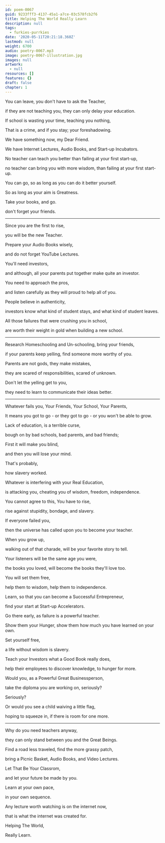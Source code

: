 ```yaml
---
id: poem-0067
guid: 9233fff3-4137-45a1-a7ce-03c578fcb2f6
title: Helping The World Really Learn
description: null
tags:
  - furkies-purrkies
date: '2020-05-11T20:21:18.360Z'
lastmod: null
weight: 6700
audio: poetry-0067.mp3
image: poetry-0067-illustration.jpg
images: null
artwork:
  - null
resources: []
features: {}
draft: false
chapter: 1
---
```


You can leave, you don't have to ask the Teacher,

if they are not teaching you, they can only delay your education.

If school is wasting your time, teaching you nothing,

That is a crime, and if you stay; your foreshadowing.

We have something now, my Dear Friend.

We have Internet Lectures, Audio Books, and Start-up Incubators.

No teacher can teach you better than failing at your first start-up,

no teacher can bring you with more wisdom, than failing at your first start-up.

You can go, so as long as you can do it better yourself.

So as long as your aim is Greatness.

Take your books, and go.

don't forget your friends.

---

Since you are the first to rise,

you will be the new Teacher.

Prepare your Audio Books wisely,

and do not forget YouTube Lectures.

You'll need investors,

and although, all your parents put together make quite an investor.

You need to approach the pros,

and listen carefully as they will proud to help all of you.

People believe in authenticity,

investors know what kind of student stays, and what kind of student leaves.

All those failures that were crushing you in school,

are worth their weight in gold when building a new school.

---

Research Homeschooling and Un-schooling, bring your friends,

if your parents keep yelling, find someone more worthy of you.

Parents are not gods, they make mistakes,

they are scared of responsibilities, scared of unknown.

Don't let the yelling get to you,

they need to learn to communicate their ideas better.

---

Whatever fails you, Your Friends, Your School, Your Parents,

It means you got to go - or they got to go - or you won't be able to grow.

Lack of education, is a terrible curse,

bough on by bad schools, bad parents, and bad friends;

First it will make you blind,

and then you will lose your mind.

That's probably,

how slavery worked.

Whatever is interfering with your Real Education,

is attacking you, cheating you of wisdom, freedom, independence.

You cannot agree to this, You have to rise,

rise against stupidity, bondage, and slavery.

If everyone failed you,

then the universe has called upon you to become your teacher.

When you grow up,

walking out of that charade, will be your favorite story to tell.

Your listeners will be the same age you were,

the books you loved, will become the books they'll love too.

You will set them free,

help them to wisdom, help them to independence.

Learn, so that you can become a Successful Entrepreneur,

find your start at Start-up Accelerators.

Go there early, as failure is a powerful teacher.

Show them your Hunger, show them how much you have learned on your own.

Set yourself free,

a life without wisdom is slavery.

Teach your Investors what a Good Book really does,

help their employees to discover knowledge, to hunger for more.

Would you, as a Powerful Great Businessperson,

take the diploma you are working on, seriously?

Seriously?

Or would you see a child waiving a little flag,

hoping to squeeze in, if there is room for one more.

---

Why do you need teachers anyway,

they can only stand between you and the Great Beings.

Find a road less traveled, find the more grassy patch,

bring a Picnic Basket, Audio Books, and Video Lectures.

Let That Be Your Classrom,

and let your future be made by you.

Learn at your own pace,

in your own sequence.

Any lecture worth watching is on the internet now,

that is what the internet was created for.

Helping The World,

Really Learn.
